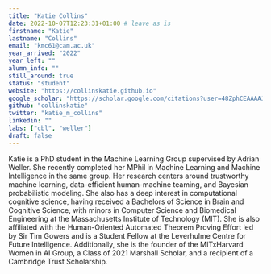 ```yaml
---
title: "Katie Collins"
date: 2022-10-07T12:23:31+01:00 # leave as is
firstname: "Katie"
lastname: "Collins"
email: "kmc61@cam.ac.uk"
year_arrived: "2022"
year_left: ""
alumn_info: ""
still_around: true
status: "student"
website: "https://collinskatie.github.io"
google_scholar: "https://scholar.google.com/citations?user=48ZphCEAAAAJ&hl=en"
github: "collinskatie"
twitter: "katie_m_collins"
linkedin: ""
labs: ["cbl", "weller"]
draft: false
---
```


Katie is a PhD student in the Machine Learning Group supervised by
Adrian Weller. She recently completed her MPhil in Machine Learning and
Machine Intelligence in the same group. Her research centers around
trustworthy machine learning, data-efficient human-machine teaming, and
Bayesian probabilistic modeling. She also has a deep interest in
computational cognitive science, having received a Bachelors of Science
in Brain and Cognitive Science, with minors in Computer Science and
Biomedical Engineering at the Massachusetts Institute of Technology
(MIT). She is also affiliated with the Human-Oriented Automated Theorem
Proving Effort led by Sir Tim Gowers and is a Student Fellow at the
Leverhulme Centre for Future Intelligence. Additionally, she is the
founder of the MITxHarvard Women in AI Group, a Class of 2021 Marshall
Scholar, and a recipient of a Cambridge Trust Scholarship.

